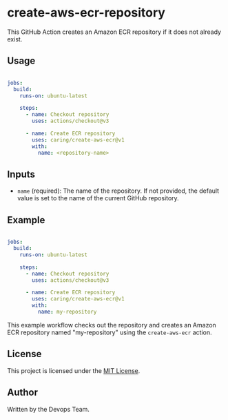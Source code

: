 # create-aws-ecr-repository

This GitHub Action creates an Amazon ECR repository if it does not already exist.

## Usage

```yaml

jobs:
  build:
    runs-on: ubuntu-latest

    steps:
      - name: Checkout repository
        uses: actions/checkout@v3

      - name: Create ECR repository
        uses: caring/create-aws-ecr@v1
        with:
          name: <repository-name>
```

## Inputs

- `name` (required): The name of the repository. If not provided, the default value is set to the name of the current GitHub repository.

## Example

```yaml

jobs:
  build:
    runs-on: ubuntu-latest

    steps:
      - name: Checkout repository
        uses: actions/checkout@v3

      - name: Create ECR repository
        uses: caring/create-aws-ecr@v1
        with:
          name: my-repository
```

This example workflow checks out the repository and creates an Amazon ECR repository named "my-repository" using the `create-aws-ecr` action.

## License

This project is licensed under the [MIT License](LICENSE).

## Author

Written by the Devops Team.